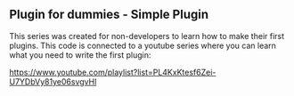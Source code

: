 ## Plugin for dummies - Simple Plugin

This series was created for non-developers to learn how to make their first plugins. This code is connected to a youtube series where you can learn what you need to write the first plugin: 

https://www.youtube.com/playlist?list=PL4KxKtesf6Zei-U7YDbVy81ye06svgvHl
